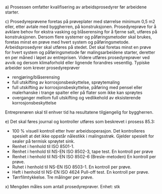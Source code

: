 a) Prosessen omfatter kvalifisering av arbeidsprosedyrer før arbeidene starter.

c) Prosedyreprøvene foretas på prøveplater med størrelse minimum 0,5 m2 eller, etter avtale med byggherren, på konstruksjonen. Prosedyreprøve for å avklare behov for ekstra vasking og blåserensing for å fjerne salt, utføres på konstruksjonen. Dersom flere systemer og påføringsmetoder skal brukes, foretas minst en prøve med hvert system og påføringsmetode.
Arbeidsprosedyrer skal utføres på stedet. Det skal foretas minst en prøve for hvert system og påføringsmetode før malingsarbeidene starter, deretter en per måned i løpet av entreprisen. Videre utføres prosedyreprøver ved avvik og dersom klimaforhold eller lignende forandres vesentlig.
Typiske arbeider som krever prosedyreprøver
-  rengjøring/blåserensing
-  full utskifting av korrosjonsbeskyttelse, sprøytemaling
-  full utskifting av korrosjonsbeskyttelse, påføring med pensel eller malerhanske i trange spalter eller på flater som ikke kan sprøytes
-  overganger mellom full utskifting og vedlikehold av eksisterende korrosjonsbeskyttelse

Entreprenøren skal til enhver tid ha resultatene tilgjengelig for byggherren.

e) Det skal føres journal og kontroller utføres som beskrevet i prosess 85.3:
-  100 % visuell kontroll etter hver arbeidsoperasjon. Det kontrolleres spesielt at det ikke oppstår nålestikk i malingsstrøk. Gjelder spesielt for sealer på termisk sprøytet sink.
-  Renhet i henhold til ISO 8501-1.
-  Renhet i henhold til NS-EN ISO 8502-3, tape test. En kontroll per prøve
-  Renhet i henhold til NS-EN ISO 8502-6 (Bresle-metoden) En kontroll per prøve.
-  Ruhet i henhold til NS-EN ISO 8503-1. En kontroll per prøve.
-  Heft i henhold til NS-EN ISO 4624 Pull-off test. En kontroll per prøve.
-  Tørrfilmtykkelse. Tre målinger per prøve.

x) Mengden måles som antall prosedyreprøver. Enhet: stk

